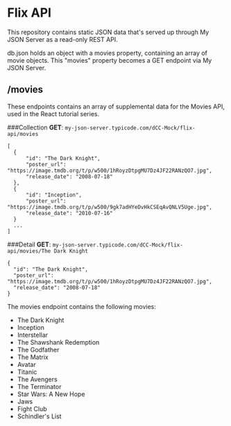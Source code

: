 # Flix API

This repository contains static JSON data that's served up through My JSON Server as a read-only REST API. 

db.json holds an object with a movies property, containing an array of movie objects. This "movies" property becomes a GET endpoint via My JSON Server.

## /movies
These endpoints contains an array of supplemental data for the Movies API, used in the React tutorial series.

###Collection
**GET**: `my-json-server.typicode.com/dCC-Mock/flix-api/movies`
```
[
  {
      "id": "The Dark Knight",
      "poster_url": "https://image.tmdb.org/t/p/w500/1hRoyzDtpgMU7Dz4JF22RANzQO7.jpg",
      "release_date": "2008-07-18"
  },
  {
      "id": "Inception",
      "poster_url": "https://image.tmdb.org/t/p/w500/9gk7adHYeDvHkCSEqAvQNLV5Uge.jpg",
      "release_date": "2010-07-16"
  }
  ...
]
```

###Detail
**GET**: `my-json-server.typicode.com/dCC-Mock/flix-api/movies/The Dark Knight`
```
{
  "id": "The Dark Knight",
  "poster_url": "https://image.tmdb.org/t/p/w500/1hRoyzDtpgMU7Dz4JF22RANzQO7.jpg",
  "release_date": "2008-07-18"
}
```

The movies endpoint contains the following movies:
- The Dark Knight
- Inception
- Interstellar
- The Shawshank Redemption
- The Godfather
- The Matrix
- Avatar
- Titanic
- The Avengers
- The Terminator
- Star Wars: A New Hope
- Jaws
- Fight Club
- Schindler's List
